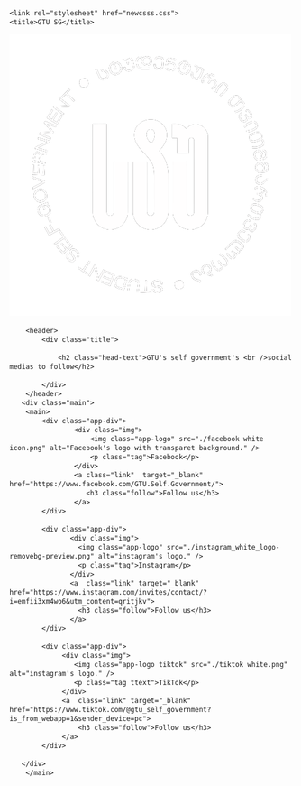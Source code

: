 <!DOCTYPE html>
<html lang="en">
<head>
    <meta charset="UTF-8">
    <meta http-equiv="X-UA-Compatible" content="IE=edge">
    <meta name="viewport" content="width=device-width, initial-scale=1.0">

    <link rel="stylesheet" href="newcsss.css">
    <title>GTU SG</title>
</head>
<body>
    <div class="container">
    <div class="full-logo">
        <img class="background-image" src="./თეთრი სტუ ლოგო.png">
    </div>

      
        <header>
            <div class="title">
             
                <h2 class="head-text">GTU's self government's <br />social medias to follow</h2>
    
            </div>
        </header>
       <div class="main">
        <main>
            <div class="app-div">
                    <div class="img">
                        <img class="app-logo" src="./facebook white icon.png" alt="Facebook's logo with transparet background." />
                        <p class="tag">Facebook</p>
                    </div>
                    <a class="link"  target="_blank"  href="https://www.facebook.com/GTU.Self.Government/">
                       <h3 class="follow">Follow us</h3>
                    </a>
            </div>
                
            <div class="app-div"> 
                   <div class="img">
                     <img class="app-logo" src="./instagram_white_logo-removebg-preview.png" alt="instagram's logo." />
                     <p class="tag">Instagram</p>
                   </div>
                   <a  class="link" target="_blank" href="https://www.instagram.com/invites/contact/?i=emfii3xm4wo6&utm_content=qritjkv"> 
                     <h3 class="follow">Follow us</h3>
                   </a>
            </div>
                
            <div class="app-div"> 
                 <div class="img">
                    <img class="app-logo tiktok" src="./tiktok white.png" alt="instagram's logo." />
                    <p class="tag ttext">TikTok</p>
                 </div>
                 <a  class="link" target="_blank" href="https://www.tiktok.com/@gtu_self_government?is_from_webapp=1&sender_device=pc"> 
                     <h3 class="follow">Follow us</h3>
                 </a>
            </div>

       </div>
        </main>

     
        

</body>
</html>
